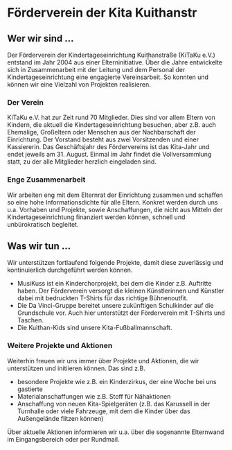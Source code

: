 # Förderverein der Kita Kuithanstr

## Wer wir sind ...
Der Förderverein der Kindertageseinrichtung
Kuithanstraße (KiTaKu e.V.) entstand im Jahr 2004
aus einer Elterninitiative.
Über die Jahre entwickelte sich in Zusammenarbeit
mit der Leitung und dem Personal der
Kindertageseinrichtung eine engagierte
Vereinsarbeit. So konnten und können wir eine
Vielzahl von Projekten realisieren.
### Der Verein
KiTaKu e.V. hat zur Zeit rund 70 Mitglieder. Dies
sind vor allem Eltern von Kindern, die aktuell die
Kindertageseinrichtung besuchen, aber z.B. auch
Ehemalige, Großeltern oder Menschen aus der
Nachbarschaft der Einrichtung.
Der Vorstand besteht aus zwei Vorsitzenden und
einer Kassiererin.
Das Geschäftsjahr des Fördervereins ist das Kita-Jahr
und endet jeweils am 31. August. Einmal im Jahr
findet die Vollversammlung statt, zu der alle
Mitglieder herzlich eingeladen sind.
### Enge Zusammenarbeit
Wir arbeiten eng mit dem Elternrat der Einrichtung
zusammen und schaffen so eine hohe
Informationsdichte für alle Eltern.
Konkret werden durch uns u.a. Vorhaben und
Projekte, sowie Anschaffungen, die nicht aus Mitteln
der Kindertageseinrichtung finanziert werden
können, schnell und unbürokratisch begleitet.

## Was wir tun ...
Wir unterstützen fortlaufend folgende Projekte, damit
diese zuverlässig und kontinuierlich durchgeführt werden
können.
* MusiKuss ist ein Kinderchorprojekt, bei dem die
Kinder z.B. Auftritte haben. Der Förderverein versorgt
die kleinen Künstlerinnen und Künstler dabei mit
bedruckten T-Shirts für das richtige Bühnenoutfit.
* Die Da Vinci-Gruppe bereitet unsere zukünftigen
Schulkinder auf die Grundschule vor. Auch hier
unterstützt der Förderverein mit T-Shirts und Taschen.
* Die Kuithan-Kids sind unsere Kita-Fußballmannschaft.

### Weitere Projekte und Aktionen
Weiterhin freuen wir uns immer über Projekte und
Aktionen, die wir unterstützen und initiieren können. Das
sind z.B.
* besondere Projekte wie z.B. ein Kinderzirkus, der eine
Woche bei uns gastierte
* Materialanschaffungen wie z.B. Stoff für Nähaktionen
* Anschaffung von neuen Kita-Spielgeräten (z.B. das
Karussell in der Turnhalle oder viele Fahrzeuge, mit
dem die Kinder über das Außengelände flitzen
können)

Über aktuelle Aktionen informieren wir u.a. über die
sogenannte Elternwand im Eingangsbereich oder per
Rundmail.
